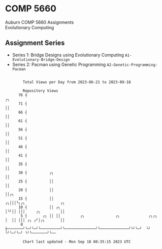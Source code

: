 # COMP 5660
Auburn COMP 5660 Assignments  
Evolutionary Computing

## Assignment Series
- Series 1: Bridge Designs using Evolutionary Computing `A1-Evolutionary-Bridge-Design`
- Series 2: Pacman using Genetic Programming `A2-Genetic-Programming-Pacman`

```

        Total Views per Day from 2023-06-21 to 2023-09-18

        Repository Views
      76 ┼                                                              ╭╮
      71 ┤                                                              ││
      66 ┤                                                              ││
      61 ┤                                                              ││
      56 ┤                                                              ││
      51 ┤                                                              ││
      46 ┤                                                              ││
      41 ┤                                                              ││
      35 ┤                                                              ││
      30 ┤          ╭╮                                                  ││
      25 ┤          ││                                                  ││
      20 ┤          ││                                                  ││╭╮
      15 ┤          ││                                                ╭╮│││╰╮╭╮                ╭╮
      10 ┤          ││ ╭╮                                             │╰╯││ │││     ╭╮         ││
       5 ┤       ╭╮ ││ ││         ╭╮              ╭╮             ╭╮╭╮ │  ││ │││ ╭╮ ╭╯│╭╮       ││
       0 ┼───────╯╰─╯╰─╯╰─────────╯╰──────────────╯╰─────────────╯╰╯╰─╯  ╰╯ ╰╯╰─╯╰─╯ ╰╯╰───────╯╰──

        Chart last updated - Mon Sep 18 00:35:15 2023 UTC
        
```
